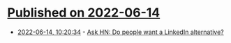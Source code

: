 # [Published on 2022-06-14](index.md)

* [2022-06-14, 10:20:34](https://news.ycombinator.com/item?id=31736853) - [Ask HN: Do people want a LinkedIn alternative?](https://news.ycombinator.com/item?id=31736853)

